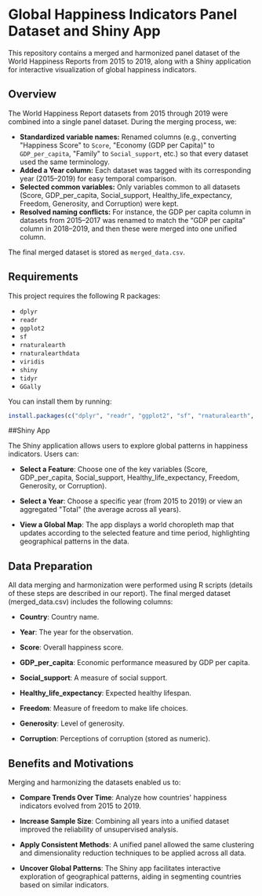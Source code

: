 # Global Happiness Indicators Panel Dataset and Shiny App

This repository contains a merged and harmonized panel dataset of the World Happiness Reports from 2015 to 2019, along with a Shiny application for interactive visualization of global happiness indicators.

## Overview

The World Happiness Report datasets from 2015 through 2019 were combined into a single panel dataset. During the merging process, we:
- **Standardized variable names:** Renamed columns (e.g., converting "Happiness Score" to `Score`, "Economy (GDP per Capita)" to `GDP_per_capita`, "Family" to `Social_support`, etc.) so that every dataset used the same terminology.
- **Added a Year column:** Each dataset was tagged with its corresponding year (2015–2019) for easy temporal comparison.
- **Selected common variables:** Only variables common to all datasets (Score, GDP_per_capita, Social_support, Healthy_life_expectancy, Freedom, Generosity, and Corruption) were kept.
- **Resolved naming conflicts:** For instance, the GDP per capita column in datasets from 2015–2017 was renamed to match the “GDP per capita” column in 2018–2019, and then these were merged into one unified column.

The final merged dataset is stored as `merged_data.csv`.

## Requirements

This project requires the following R packages:
- `dplyr`
- `readr`
- `ggplot2`
- `sf`
- `rnaturalearth`
- `rnaturalearthdata`
- `viridis`
- `shiny`
- `tidyr`
- `GGally`

You can install them by running:

```r
install.packages(c("dplyr", "readr", "ggplot2", "sf", "rnaturalearth", "rnaturalearthdata", "viridis", "shiny", "tidyr", "GGally"))
```

##Shiny App

The Shiny application allows users to explore global patterns in happiness indicators. Users can:

- **Select a Feature**: Choose one of the key variables (Score, GDP_per_capita, Social_support, Healthy_life_expectancy, Freedom, Generosity, or Corruption). 

- **Select a Year**: Choose a specific year (from 2015 to 2019) or view an aggregated "Total" (the average across all years). 

- **View a Global Map**: The app displays a world choropleth map that updates according to the selected feature and time period, highlighting geographical patterns in the data. 

## Data Preparation

All data merging and harmonization were performed using R scripts (details of these steps are described in our report). The final merged dataset (merged_data.csv) includes the following columns:

 
- **Country**: Country name. 

 
- **Year**: The year for the observation. 

 
- **Score**: Overall happiness score. 

 
- **GDP_per_capita**: Economic performance measured by GDP per capita. 

 
- **Social_support**: A measure of social support. 


- **Healthy_life_expectancy**: Expected healthy lifespan. 


- **Freedom**: Measure of freedom to make life choices. 


- **Generosity**: Level of generosity. 


- **Corruption**: Perceptions of corruption (stored as numeric). 

## Benefits and Motivations

Merging and harmonizing the datasets enabled us to:

- **Compare Trends Over Time**: Analyze how countries' happiness indicators evolved from 2015 to 2019. 

- **Increase Sample Size**: Combining all years into a unified dataset improved the reliability of unsupervised analysis. 

- **Apply Consistent Methods**: A unified panel allowed the same clustering and dimensionality reduction techniques to be applied across all data. 

- **Uncover Global Patterns**: The Shiny app facilitates interactive exploration of geographical patterns, aiding in segmenting countries based on similar indicators. 
